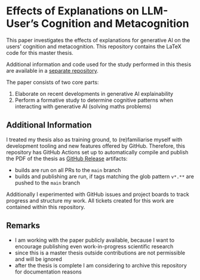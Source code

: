 # Effects of Explanations on LLM-User’s Cognition and Metacognition

This paper investigates the effects of explanations for generative AI on the users' cognition and metacognition. This repository contains the LaTeX code for this master thesis.

Additional information and code used for the study performed in this thesis are available in a [separate repository](https://github.com/nimble-byte/thesis-code).

The paper consists of two core parts:

1. Elaborate on recent developments in generative AI explainability
2. Perform a formative study to determine cognitive patterns when interacting with generative AI (solving maths problems)

## Additional Information

I treated my thesis also as training ground, to (re)familiarise myself with development tooling and new features offered by GitHub. Therefore, this repository has GitHub Actions set up to automatically compile and publish the PDF of the thesis as [GitHub Release](https://github.com/nimble-byte/master-thesis/releases) artifacts:

- builds are run on all PRs to the `main` branch
- builds and publishing are run, if tags matching the glob pattern `v*.**` are pushed to the `main` branch

Additionally I experimented with GitHub issues and project boards to track progress and structure my work. All tickets created for this work are contained within this repository.

## Remarks

- I am working with the paper publicly available, because I want to encourage publishing even work-in-progress scientific research
- since this is a master thesis outside contributions are not permissible and will be ignored
- after the thesis is complete I am considering to archive this repository for documentation reasons

